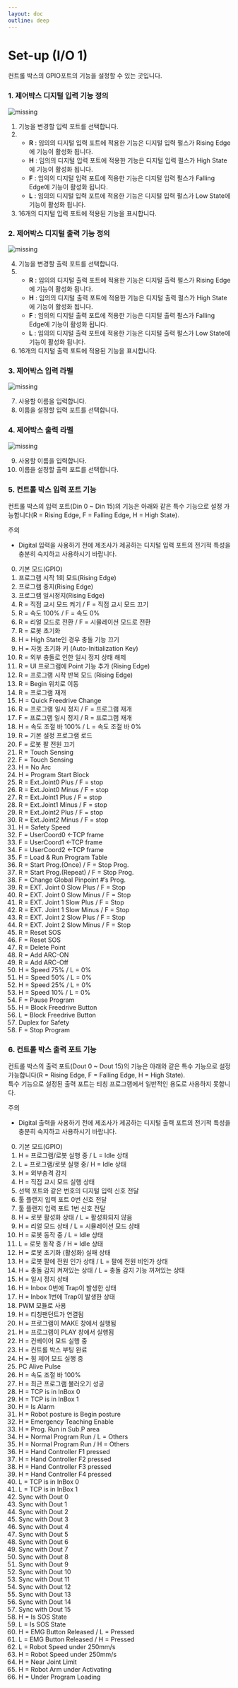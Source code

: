 ```yaml
---
layout: doc
outline: deep
---
```


# Set-up (I/O 1)

컨트롤 박스의 GPIO포트의 기능을 설정할 수 있는 곳입니다.

### 1. 제어박스 디지털 입력 기능 정의

![missing](/manual/ko/setup/7-1.png)

1. 기능을 변경할 입력 포트를 선택합니다.
2. - **R** : 임의의 디지털 입력 포트에 적용한 기능은 디지털 입력 펄스가 Rising Edge에 기능이 활성화 됩니다.<br>
   - **H** : 임의의 디지털 입력 포트에 적용한 기능은 디지털 입력 펄스가 High State에 기능이 활성화 됩니다.<br>
   - **F** : 임의의 디지털 입력 포트에 적용한 기능은 디지털 입력 펄스가 Falling Edge에 기능이 활성화 됩니다.<br>
   - **L** : 임의의 디지털 입력 포트에 적용한 기능은 디지털 입력 펄스가 Low State에 기능이 활성화 됩니다.
3. 16개의 디지털 입력 포트에 적용된 기능을 표시합니다.

### 2. 제어박스 디지털 출력 기능 정의

![missing](/manual/ko/setup/7-2.png)

4. 기능을 변경할 출력 포트를 선택합니다.
5. - **R** : 임의의 디지털 출력 포트에 적용한 기능은 디지털 출력 펄스가 Rising Edge에 기능이 활성화 됩니다.<br>
   - **H** : 임의의 디지털 출력 포트에 적용한 기능은 디지털 출력 펄스가 High State에 기능이 활성화 됩니다.<br>
   - **F** : 임의의 디지털 출력 포트에 적용한 기능은 디지털 출력 펄스가 Falling Edge에 기능이 활성화 됩니다.<br>
   - **L** : 임의의 디지털 출력 포트에 적용한 기능은 디지털 출력 펄스가 Low State에 기능이 활성화 됩니다.
6. 16개의 디지털 출력 포트에 적용된 기능을 표시합니다.

### 3. 제어박스 입력 라벨

![missing](/manual/ko/setup/7-3.png)

7. 사용할 이름을 입력합니다.
8. 이름을 설정할 입력 포트를 선택합니다.

### 4. 제어박스 출력 라벨

![missing](/manual/ko/setup/7-4.png)

9. 사용할 이름을 입력합니다.
10. 이름을 설정할 출력 포트를 선택합니다.

### 5. 컨트롤 박스 입력 포트 기능

컨트롤 박스의 입력 포트(Din 0 ~ Din 15)의 기능은 아래와 같은 특수 기능으로 설정 가능합니다(R = Rising Edge, F = Falling Edge, H = High State).

<div class="warning custom-block">
    <p class="custom-block-title">주의</p>
    <ul>
        <li>
            Digital 입력을 사용하기 전에 제조사가 제공하는 디지털 입력 포트의 전기적 특성을 충분히 숙지하고 사용하시기 바랍니다.
        </li>
    </ul>
</div>

0. 기본 모드(GPIO)
1. 프로그램 시작 1회 모드(Rising Edge)
2. 프로그램 중지(Rising Edge)
3. 프로그램 일시정지(Rising Edge)
4. R = 직접 교시 모드 켜기 / F = 직접 교시 모드 끄기
5. R = 속도 100% / F = 속도 0%
6. R = 리얼 모드로 전환 / F = 시뮬레이션 모드로 전환
7. R = 로봇 초기화
8. H = High State인 경우 충돌 기능 끄기
9. H = 자동 초기화 키 (Auto-Initialization Key)
10. R = 외부 충돌로 인한 일시 정지 상태 해제
11. R = UI 프로그램에 Point 기능 추가 (Rising Edge)
12. R = 프로그램 시작 반복 모드 (Rising Edge)
13. R = Begin 위치로 이동
14. R = 프로그램 재개
15. H = Quick Freedrive Change
16. R = 프로그램 일시 정지 / F = 프로그램 재개
17. F = 프로그램 일시 정지 / R = 프로그램 재개
18. H = 속도 조절 바 100% / L = 속도 조절 바 0%
19. R = 기본 설정 프로그램 로드
20. F = 로봇 팔 전원 끄기
21. R = Touch Sensing
22. F = Touch Sensing
23. H = No Arc
24. H = Program Start Block
25. R = Ext.Joint0 Plus / F = stop
26. R = Ext.Joint0 Minus / F = stop
27. R = Ext.Joint1 Plus / F = stop
28. R = Ext.Joint1 Minus / F = stop
29. R = Ext.Joint2 Plus / F = stop
30. R = Ext.Joint2 Minus / F = stop
31. H = Safety Speed
32. F = UserCoord0 ←TCP frame
33. F = UserCoord1 ←TCP frame
34. F = UserCoord2 ←TCP frame
35. F = Load & Run Program Table
36. R = Start Prog.(Once) / F = Stop Prog.
37. R = Start Prog.(Repeat) / F = Stop Prog.
38. F = Change Global Pinpoint #’s Prog.
39. R = EXT. Joint 0 Slow Plus / F = Stop
40. R = EXT. Joint 0 Slow Minus / F = Stop
41. R = EXT. Joint 1 Slow Plus / F = Stop
42. R = EXT. Joint 1 Slow Minus / F = Stop
43. R = EXT. Joint 2 Slow Plus / F = Stop
44. R = EXT. Joint 2 Slow Minus / F = Stop
45. R = Reset SOS
46. F = Reset SOS
47. R = Delete Point
48. R = Add ARC-ON
49. R = Add ARC-Off
50. H = Speed 75% / L = 0%
51. H = Speed 50% / L = 0%
52. H = Speed 25% / L = 0%
53. H = Speed 10% / L = 0%
54. F = Pause Program
55. H = Block Freedrive Button
56. L = Block Freedrive Button
57. Duplex for Safety
58. F = Stop Program

### 6. 컨트롤 박스 출력 포트 기능

컨트롤 박스의 출력 포트(Dout 0 ~ Dout 15)의 기능은 아래와 같은 특수 기능으로 설정 가능합니다(R = Rising Edge, F = Falling Edge, H = High State).<br>
특수 기능으로 설정된 출력 포트는 티칭 프로그램에서 일반적인 용도로 사용하지 못합니다.

<div class="warning custom-block">
    <p class="custom-block-title">주의</p>
    <ul>
        <li>
            Digital 출력을 사용하기 전에 제조사가 제공하는 디지털 출력 포트의 전기적 특성을 충분히 숙지하고 사용하시기 바랍니다.
        </li>
    </ul>
</div>

0. 기본 모드(GPIO)
1. H = 프로그램/로봇 실행 중 / L = Idle 상태
2. L = 프로그램/로봇 실행 중/ H = Idle 상태
3. H = 외부충격 감지
4. H = 직접 교시 모드 실행 상태
5. 선택 포트와 같은 번호의 디지털 입력 신호 전달
6. 툴 플랜지 입력 포트 0번 신호 전달
7. 툴 플랜지 입력 포트 1번 신호 전달
8. H = 로봇 활성화 상태 / L = 활성화되지 않음
9. H = 리얼 모드 상태 / L = 시뮬레이션 모드 상태
10. H = 로봇 동작 중 / L = Idle 상태
11. L = 로봇 동작 중 / H = Idle 상태
12. H = 로봇 초기화 (활성화) 실패 상태
13. H = 로봇 팔에 전원 인가 상태 / L = 팔에 전원 비인가 상태
14. H = 충돌 감지 켜져있는 상태 / L = 충돌 감지 기능 꺼져있는 상태
15. H = 일시 정지 상태
16. H = Inbox 0번에 Trap이 발생한 상태
17. H = Inbox 1번에 Trap이 발생한 상태
18. PWM 모듈로 사용
19. H = 티칭팬던트가 연결됨
20. H = 프로그램이 MAKE 창에서 실행됨
21. H = 프로그램이 PLAY 창에서 실행됨
22. H = 컨베이어 모드 실행 중
23. H = 컨트롤 박스 부팅 완료
24. H = 힘 제어 모드 실행 중
25. PC Alive Pulse
26. H = 속도 조절 바 100%
27. H = 최근 프로그램 불러오기 성공
28. H = TCP is in InBox 0
29. H = TCP is in InBox 1
30. H = Is Alarm
31. H = Robot posture is Begin posture
32. H = Emergency Teaching Enable
33. H = Prog. Run in Sub.P area
34. H = Normal Program Run / L = Others
35. H = Normal Program Run / H = Others
36. H = Hand Controller F1 pressed
37. H = Hand Controller F2 pressed
38. H = Hand Controller F3 pressed
39. H = Hand Controller F4 pressed
40. L = TCP is in InBox 0
41. L = TCP is in InBox 1
42. Sync with Dout 0
43. Sync with Dout 1
44. Sync with Dout 2
45. Sync with Dout 3
46. Sync with Dout 4
47. Sync with Dout 5
48. Sync with Dout 6
49. Sync with Dout 7
50. Sync with Dout 8
51. Sync with Dout 9
52. Sync with Dout 10
53. Sync with Dout 11
54. Sync with Dout 12
55. Sync with Dout 13
56. Sync with Dout 14
57. Sync with Dout 15
58. H = Is SOS State
59. L = Is SOS State
60. H = EMG Button Released / L = Pressed
61. L = EMG Button Released / H = Pressed
62. L = Robot Speed under 250mm/s
63. H = Robot Speed under 250mm/s
64. H = Near Joint Limit
65. H = Robot Arm under Activating
66. H = Under Program Loading
